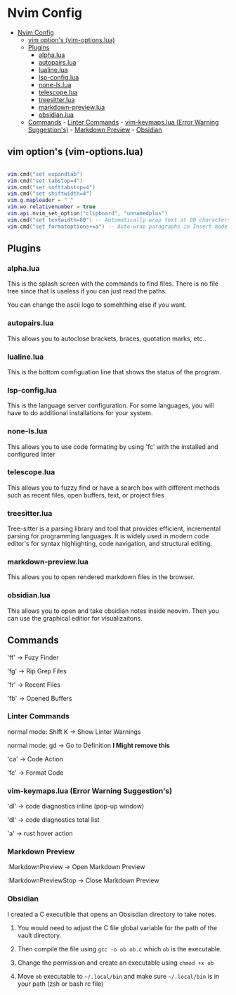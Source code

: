 # Nvim Config

<!--toc:start-->

- [Nvim Config](#nvim-config)
  - [vim option's (vim-options.lua)](#vim-options-vim-optionslua)
  - [Plugins](#plugins)
    - [alpha.lua](#alphalua)
    - [autopairs.lua](#autopairslua)
    - [lualine.lua](#lualinelua)
    - [lsp-config.lua](#lsp-configlua)
    - [none-ls.lua](#none-lslua)
    - [telescope.lua](#telescopelua)
    - [treesitter.lua](#treesitterlua)
    - [markdown-preview.lua](#markdown-previewlua)
    - [obsidian.lua](#obsidianlua)
  - [Commands](#commands) - [Linter Commands](#linter-commands) - [vim-keymaps.lua (Error Warning Suggestion's)](#vim-keymapslua-error-warning-suggestions) - [Markdown Preview](#markdown-preview) - [Obsidian](#obsidian)
  <!--toc:end-->

## vim option's (vim-options.lua)

```lua

vim.cmd("set expandtab")
vim.cmd("set tabstop=4")
vim.cmd("set softtabstop=4")
vim.cmd("set shiftwidth=4")
vim.g.mapleader = " "
vim.wo.relativenumber = true
vim.api.nvim_set_option("clipboard", "unnamedplus")
vim.cmd("set textwidth=80") -- Automatically wrap text at 80 characters
vim.cmd("set formatoptions+=a") -- Auto-wrap paragraphs in Insert mode

```

## Plugins

### alpha.lua

This is the splash screen with the commands to find files. There is no file tree
since that is useless if you can just read the paths.

You can change the ascii logo to somehthing else if you want.

### autopairs.lua

This allows you to autoclose brackets, braces, quotation marks, etc..

### lualine.lua

This is the bottom comfiguation line that shows the status of the program.

### lsp-config.lua

This is the language server configuration. For some languages, you will have to
do additional installations for your system.

### none-ls.lua

This allows you to use code formating by using '<leader>fc' with the installed
and configured linter

### telescope.lua

This allows you to fuzzy find or have a search box with different methods such
as recent files, open buffers, text, or project files

### treesitter.lua

Tree-sitter is a parsing library and tool that provides efficient, incremental
parsing for programming languages. It is widely used in modern code editor's
for syntax highlighting, code navigation, and structural editing.

### markdown-preview.lua

This allows you to open rendered markdown files in the browser.

### obsidian.lua

This allows you to open and take obsidian notes inside neovim. Then you can use
the graphical editior for visualizaitons.

## Commands

'<leader>ff' -> Fuzy Finder

'<leader>fg' -> Rip Grep Files

'<leader>fr' -> Recent Files

'<leader>fb' -> Opened Buffers

### Linter Commands

normal mode: Shift K -> Show Linter Warnings

normal mode: gd -> Go to Definition **I Might remove this**

'<leader>ca' -> Code Action

'<leader>fc' -> Format Code

### vim-keymaps.lua (Error Warning Suggestion's)

'<leader>dl' -> code diagnostics inline (pop-up window)

'<leader>dl' -> code diagnostics total list

'<leader>a' -> rust hover action

### Markdown Preview

:MarkdownPreview -> Open Markdown Preview

:MarkdownPreviewStop -> Close Markdown Preview

### Obsidian

I created a C executible that opens an Obsisdian directory to take notes.

1. You would need to adjust the C file global variable for the path of the vault
   directory.

2. Then compile the file using `gcc -o ob ob.c` which `ob` is the executable.

3. Change the permission and create an executable using `chmod +x ob`

4. Move `ob` executable to `~/.local/bin` and make sure `~/.local/bin` is in
   your path (zsh or bash rc file)
